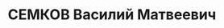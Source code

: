 ---
title: СЕМКОВ Василий Матвеевич
description: "Род. в 1905, Пермская губ., Екатеринбургский уезд, п. Ревда, русский.\
  \ Проживал: г. Свердловск. Свердловский обком ВКП(б), инструктор. \n  Арестован\
  \ 25.01.1937. Приговор: 04.05.1937 – ВМН. Расстрелян 04.05.1937"
---